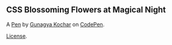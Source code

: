 CSS Blossoming Flowers at Magical Night 
----------------------------------------


A [Pen](https://codepen.io/Gkisdeadfr/pen/JjqWojj) by [Gunagya Kochar](https://codepen.io/Gkisdeadfr) on [CodePen](https://codepen.io).

[License](https://codepen.io/license/pen/JjqWojj).